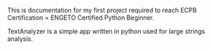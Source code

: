 This is documentation for my first project required to reach ECPB Certification = ENGETO Certified Python Beginner.

TextAnalyzer is a simple app written in python used for large strings analysis.

